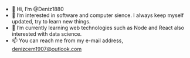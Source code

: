 - 👋 Hi, I’m @Deniz1880
- 👀 I’m interested in software and computer sience. I always keep myself updated, try to learn new things. 
- 🌱 I’m currently learning web technologies such as Node and React also interested with data science.
- 📫 You can reach me from my e-mail address, denizcem1907@outlook.com

<!---
Deniz1880/Deniz1880 is a ✨ special ✨ repository because its `README.md` (this file) appears on your GitHub profile.
You can click the Preview link to take a look at your changes.
--->
